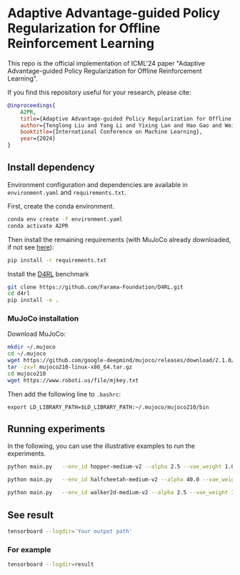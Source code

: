 # Adaptive Advantage-guided Policy Regularization for Offline Reinforcement Learning

This repo is the official implementation of ICML'24 paper "Adaptive Advantage-guided Policy Regularization for Offline Reinforcement Learning".

If you find this repository useful for your research, please cite:

```bib
@inproceedings{
    A2PR,
    title={Adaptive Advantage-guided Policy Regularization for Offline Reinforcement Learning},
    author={Tenglong Liu and Yang Li and Yixing Lan and Hao Gao and Wei Pan and Xin Xu},
    booktitle={International Conference on Machine Learning},
    year={2024}
}
```

## Install dependency
Environment configuration and dependencies are available in `environment.yaml` and `requirements.txt`.

First, create the conda environment.
```bash
conda env create -f environment.yaml
conda activate A2PR
```

Then install the remaining requirements (with MuJoCo already downloaded, if not see [here](#MuJoCo-installation)): 
```bash
pip install -r requirements.txt
```


Install the [D4RL](https://github.com/Farama-Foundation/D4RL) benchmark

```bash
git clone https://github.com/Farama-Foundation/D4RL.git
cd d4rl
pip install -e .
```
### MuJoCo installation
Download MuJoCo:
```bash
mkdir ~/.mujoco
cd ~/.mujoco
wget https://github.com/google-deepmind/mujoco/releases/download/2.1.0/mujoco210-linux-x86_64.tar.gz
tar -zxvf mujoco210-linux-x86_64.tar.gz
cd mujoco210
wget https://www.roboti.us/file/mjkey.txt
```
Then add the following line to `.bashrc`:
```
export LD_LIBRARY_PATH=$LD_LIBRARY_PATH:~/.mujoco/mujoco210/bin
```

## Running experiments
In the following, you can use the illustrative examples to run the experiments.

```bash
python main.py   --env_id hopper-medium-v2 --alpha 2.5 --vae_weight 1.0 --device cuda:0 --mask 0.4 --discount 0.995 --seed 0 

python main.py   --env_id halfcheetah-medium-v2 --alpha 40.0 --vae_weight 1.0 --device cuda:0 --mask 1.0 --discount 0.99 --seed 0 

python main.py   --env_id walker2d-medium-v2 --alpha 2.5 --vae_weight 1.5 --device cuda:0 --mask 1.0 --discount 0.99 --seed 0
```

## See result

```bash
tensorboard --logdir='Your output path'
```
### For example
```bash
tensorboard --logdir=result
```
